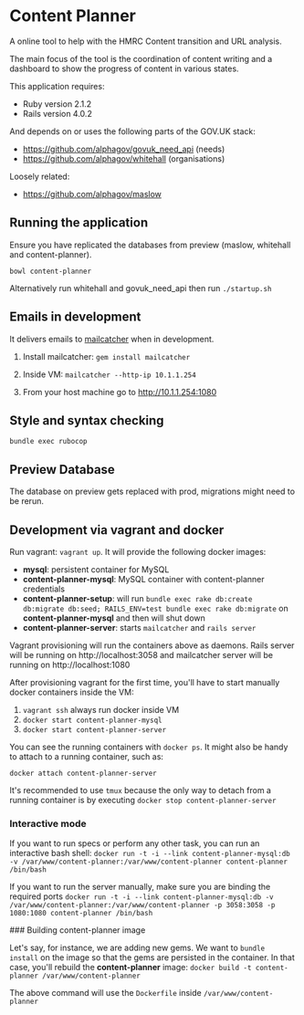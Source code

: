 Content Planner
========================

A online tool to help with the HMRC Content transition and URL analysis.

The main focus of the tool is the coordination of content writing and
a dashboard to show the progress of content in various states.

This application requires:

* Ruby version 2.1.2
* Rails version 4.0.2

And depends on or uses the following parts of the GOV.UK stack:

* https://github.com/alphagov/govuk_need_api (needs)
* https://github.com/alphagov/whitehall (organisations)

Loosely related:

* https://github.com/alphagov/maslow

Running the application
---------------------

Ensure you have replicated the databases from preview (maslow, whitehall and content-planner).

  ```
  bowl content-planner
  ```

Alternatively run whitehall and govuk_need_api then run `./startup.sh`


Emails in development
---------------------

It delivers emails to [mailcatcher](http://mailcatcher.me/) when in development.

1. Install mailcatcher: `gem install mailcatcher`

2. Inside VM: `mailcatcher --http-ip 10.1.1.254`

3. From your host machine go to http://10.1.1.254:1080

Style and syntax checking
-------------------------

    bundle exec rubocop

Preview Database
----------------

The database on preview gets replaced with prod, migrations might need to be rerun.

Development via vagrant and docker
----------------------
Run vagrant: `vagrant up`. It will provide the following docker images:
  - **mysql**: persistent container for MySQL
  - **content-planner-mysql**: MySQL container with content-planner credentials
  - **content-planner-setup**: will run `bundle exec rake db:create db:migrate db:seed; RAILS_ENV=test bundle exec rake db:migrate` on **content-planner-mysql**  and then will shut down
  - **content-planner-server**: starts `mailcatcher` and `rails server`

  Vagrant provisioning will run the containers above as daemons. Rails server will be running on http://localhost:3058 and mailcatcher server will be running on http://localhost:1080

After provisioning vagrant for the first time, you'll have to start manually docker containers inside the VM:
  1. `vagrant ssh` always run docker inside VM
  2. `docker start content-planner-mysql`
  3. `docker start content-planner-server`

You can see the running containers with `docker ps`. It might also be handy to attach to a running container, such as:

  `docker attach content-planner-server`

It's recommended to use `tmux` because the only way to detach from a running container is by executing `docker stop content-planner-server`

### Interactive mode

If you want to run specs or perform any other task, you can run an interactive bash shell:
  `docker run -t -i --link content-planner-mysql:db -v /var/www/content-planner:/var/www/content-planner content-planner /bin/bash`

If you want to run the server manually, make sure you are binding the required ports
  `docker run -t -i --link content-planner-mysql:db -v /var/www/content-planner:/var/www/content-planner -p 3058:3058 -p 1080:1080 content-planner /bin/bash`

### Building content-planner image

Let's say, for instance, we are adding new gems. We want to `bundle install` on the image so that the gems are persisted in the container. In that case, you'll rebuild the **content-planner** image:
  `docker build -t content-planner /var/www/content-planner`

The above command will use the `Dockerfile` inside `/var/www/content-planner`
